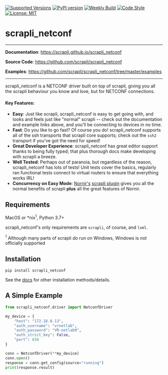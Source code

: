 [![Supported Versions](https://img.shields.io/pypi/pyversions/scrapli-netconf.svg)](https://pypi.org/project/scrapli-netconf)
[![PyPI version](https://badge.fury.io/py/scrapli-netconf.svg)](https://badge.fury.io/py/scrapli-netconf)
[![Weekly Build](https://github.com/scrapli/scrapli_netconf/workflows/Weekly%20Build/badge.svg)](https://github.com/scrapli/scrapli_netconf/actions?query=workflow%3A%22Weekly+Build%22)
[![Code Style](https://img.shields.io/badge/code%20style-black-000000.svg)](https://github.com/ambv/black)
[![License: MIT](https://img.shields.io/badge/License-MIT-blueviolet.svg)](https://opensource.org/licenses/MIT)

scrapli_netconf
===============

---

**Documentation**: <a href="https://scrapli.github.io/scrapli_netconf" target="_blank">https://scrapli.github.io/scrapli_netconf</a>

**Source Code**: <a href="https://github.com/scrapli/scrapli_netconf" target="_blank">https://github.com/scrapli/scrapli_netconf</a>

**Examples**: <a href="https://github.com/scrapli/scrapli_netconf/tree/master/examples" target="_blank">https://github.com/scrapli/scrapli_netconf/tree/master/examples</a>

---

scrapli_netconf is a NETCONF driver built on top of scrapli, giving you all the scrapli behaviour you know and love, 
but for NETCONF connections.


#### Key Features:

- __Easy__: Just like scrapli, scrapli_netconf is easy to get going with, and looks and feels just like "normal" 
  scrapli -- check out the documentation and example links above, and you'll be connecting to devices in no time.
- __Fast__: Do you like to go fast? Of course you do! scrapli_netconf supports all of the ssh transports that 
  scrapli core supports; check out the `ssh2` transport if you've got the need for speed!
- __Great Developer Experience__: scrapli_netconf has great editor support thanks to being fully typed; that plus 
  thorough docs make developing with scrapli a breeze.
- __Well Tested__: Perhaps out of paranoia, but regardless of the reason, scrapli_netconf has lots of tests! Unit tests 
  cover the basics, regularly ran functional tests connect to virtual routers to ensure that everything works IRL! 
- __Concurrency on Easy Mode__: [Nornir's](https://github.com/nornir-automation/nornir) 
  [scrapli plugin](https://github.com/scrapli/nornir_scrapli) gives you all the normal benefits of scrapli __plus__ 
  all the great features of Nornir.


## Requirements

MacOS or \*nix<sup>1</sup>, Python 3.7+

scrapli_netconf's only requirements are `scrapli`, of course, and `lxml`.

<sup>1</sup> Although many parts of scrapli *do* run on Windows, Windows is not officially supported


## Installation

```
pip install scrapli_netconf
```

See the [docs](https://scrapli.github.io/scrapli_netconf/user_guide/installation) for other installation methods/details.



## A Simple Example

```python
from scrapli_netconf.driver import NetconfDriver

my_device = {
    "host": "172.18.0.13",
    "auth_username": "vrnetlab",
    "auth_password": "VR-netlab9",
    "auth_strict_key": False,
    "port": 830
}

conn = NetconfDriver(**my_device)
conn.open()
response = conn.get_config(source="running")
print(response.result)
```

